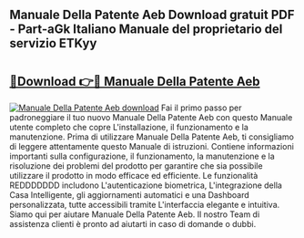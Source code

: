 ## Manuale Della Patente Aeb Download gratuit PDF - Part-aGk Italiano Manuale del proprietario del servizio ETKyy

# <h2><a href="http://dfah7hj.blite.top/?on=Manuale+Della+Patente+Aeb">🔗Download 👉🔴 Manuale Della Patente Aeb</a></h2>

[![Manuale Della Patente Aeb download](https://i.imgur.com/lujVjoI.png)](http://dfah7hj.blite.top/?on=Manuale+Della+Patente+Aeb)
Fai il primo passo per padroneggiare il tuo nuovo Manuale Della Patente Aeb con questo Manuale utente completo che copre L'installazione, il funzionamento e la manutenzione. Prima di utilizzare Manuale Della Patente Aeb, ti consigliamo di leggere attentamente questo Manuale di istruzioni. Contiene informazioni importanti sulla configurazione, il funzionamento, la manutenzione e la risoluzione dei problemi del prodotto per garantire che sia possibile utilizzare il prodotto in modo efficace ed efficiente. Le funzionalità REDDDDDDD includono L'autenticazione biometrica, L'integrazione della Casa Intelligente, gli aggiornamenti automatici e una Dashboard personalizzata, tutte accessibili tramite L'interfaccia elegante e intuitiva. Siamo qui per aiutare Manuale Della Patente Aeb. Il nostro Team di assistenza clienti è pronto ad aiutarti in caso di domande o dubbi.
